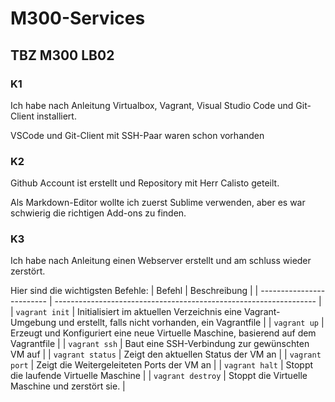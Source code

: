 # M300-Services
## TBZ M300 LB02
### K1
Ich habe nach Anleitung Virtualbox, Vagrant, Visual Studio Code und Git-Client installiert.

VSCode und Git-Client mit SSH-Paar waren schon vorhanden

### K2
Github Account ist erstellt und Repository mit Herr Calisto geteilt.

Als Markdown-Editor wollte ich zuerst Sublime verwenden, aber es war schwierig die richtigen Add-ons zu finden.

### K3
Ich habe nach Anleitung einen Webserver erstellt und am schluss wieder zerstört.

Hier sind die wichtigsten Befehle:
| Befehl                    | Beschreibung                                                      |
| ------------------------- | ----------------------------------------------------------------- | 
| `vagrant init`            | Initialisiert im aktuellen Verzeichnis eine Vagrant-Umgebung und erstellt, falls nicht vorhanden, ein Vagrantfile |
| `vagrant up`              |  Erzeugt und Konfiguriert eine neue Virtuelle Maschine, basierend auf dem Vagrantfile |
| `vagrant ssh`             | Baut eine SSH-Verbindung zur gewünschten VM auf                   |
| `vagrant status`          | Zeigt den aktuellen Status der VM an                              |
| `vagrant port`            | Zeigt die Weitergeleiteten Ports der VM an                        |
| `vagrant halt`            | Stoppt die laufende Virtuelle Maschine                            |
| `vagrant destroy`         | Stoppt die Virtuelle Maschine und zerstört sie.                   |
